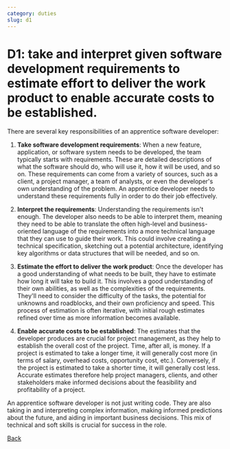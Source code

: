 ```yaml
---
category: duties
slug: d1
---
```


# D1: take and interpret given software development requirements to estimate effort to deliver the work product to enable accurate costs to be established.

There are several key responsibilities of an apprentice software developer:

1. **Take software development requirements**: When a new feature, application, or software system needs to be developed, the team typically starts with requirements. These are detailed descriptions of what the software should do, who will use it, how it will be used, and so on. These requirements can come from a variety of sources, such as a client, a project manager, a team of analysts, or even the developer's own understanding of the problem. An apprentice developer needs to understand these requirements fully in order to do their job effectively.

2. **Interpret the requirements**: Understanding the requirements isn't enough. The developer also needs to be able to interpret them, meaning they need to be able to translate the often high-level and business-oriented language of the requirements into a more technical language that they can use to guide their work. This could involve creating a technical specification, sketching out a potential architecture, identifying key algorithms or data structures that will be needed, and so on.

3. **Estimate the effort to deliver the work product**: Once the developer has a good understanding of what needs to be built, they have to estimate how long it will take to build it. This involves a good understanding of their own abilities, as well as the complexities of the requirements. They'll need to consider the difficulty of the tasks, the potential for unknowns and roadblocks, and their own proficiency and speed. This process of estimation is often iterative, with initial rough estimates refined over time as more information becomes available.

4. **Enable accurate costs to be established**: The estimates that the developer produces are crucial for project management, as they help to establish the overall cost of the project. Time, after all, is money. If a project is estimated to take a longer time, it will generally cost more (in terms of salary, overhead costs, opportunity cost, etc.). Conversely, if the project is estimated to take a shorter time, it will generally cost less. Accurate estimates therefore help project managers, clients, and other stakeholders make informed decisions about the feasibility and profitability of a project.

An apprentice software developer is not just writing code. They are also taking in and interpreting complex information, making informed predictions about the future, and aiding in important business decisions. This mix of technical and soft skills is crucial for success in the role.

[Back](../README.md)
